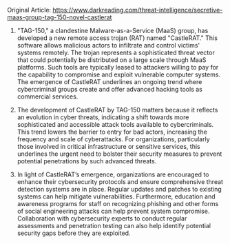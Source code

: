 Original Article: https://www.darkreading.com/threat-intelligence/secretive-maas-group-tag-150-novel-castlerat

1) "TAG-150," a clandestine Malware-as-a-Service (MaaS) group, has developed a new remote access trojan (RAT) named "CastleRAT." This software allows malicious actors to infiltrate and control victims' systems remotely. The trojan represents a sophisticated threat vector that could potentially be distributed on a large scale through MaaS platforms. Such tools are typically leased to attackers willing to pay for the capability to compromise and exploit vulnerable computer systems. The emergence of CastleRAT underlines an ongoing trend where cybercriminal groups create and offer advanced hacking tools as commercial services.

2) The development of CastleRAT by TAG-150 matters because it reflects an evolution in cyber threats, indicating a shift towards more sophisticated and accessible attack tools available to cybercriminals. This trend lowers the barrier to entry for bad actors, increasing the frequency and scale of cyberattacks. For organizations, particularly those involved in critical infrastructure or sensitive services, this underlines the urgent need to bolster their security measures to prevent potential penetrations by such advanced threats.

3) In light of CastleRAT’s emergence, organizations are encouraged to enhance their cybersecurity protocols and ensure comprehensive threat detection systems are in place. Regular updates and patches to existing systems can help mitigate vulnerabilities. Furthermore, education and awareness programs for staff on recognizing phishing and other forms of social engineering attacks can help prevent system compromise. Collaboration with cybersecurity experts to conduct regular assessments and penetration testing can also help identify potential security gaps before they are exploited.